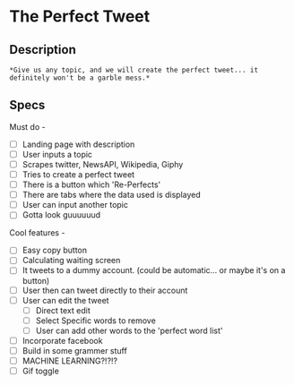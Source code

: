 # The Perfect Tweet
## Description
    *Give us any topic, and we will create the perfect tweet... it definitely won't be a garble mess.*

## Specs
Must do - 
- [ ] Landing page with description
- [ ] User inputs a topic
- [ ] Scrapes twitter, NewsAPI, Wikipedia, Giphy
- [ ] Tries to create a perfect tweet
- [ ] There is a button which 'Re-Perfects'
- [ ] There are tabs where the data used is displayed
- [ ] User can input another topic
- [ ] Gotta look guuuuuud

Cool features - 
- [ ] Easy copy button
- [ ] Calculating waiting screen
- [ ] It tweets to a dummy account. (could be automatic... or maybe it's on a button)
- [ ] User then can tweet directly to their account
- [ ] User can edit the tweet
    - [ ] Direct text edit
    - [ ] Select Specific words to remove
    - [ ] User can add other words to the 'perfect word list' 
- [ ] Incorporate facebook
- [ ] Build in some grammer stuff
- [ ] MACHINE LEARNING?!?!?
- [ ] Gif toggle